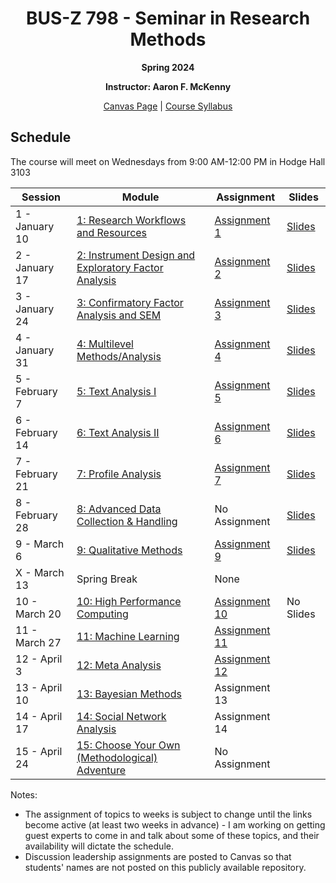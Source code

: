 <h1 align="center">BUS-Z 798 - Seminar in Research Methods</h1>
<p align="center"><b>Spring 2024</b></p>

<p align="center"><b>Instructor: Aaron F. McKenny</b></p>

<p align="center"><a href="https://iu.instructure.com/courses/2200447/">Canvas Page</a> | <a href="./documents/Z798-Syllabus.docx">Course Syllabus</a></p>

## Schedule

The course will meet on Wednesdays from 9:00 AM-12:00 PM in Hodge Hall 3103

| Session | Module | Assignment | Slides |
| ----------- | ----------- | ----------- | ----------- |
| 1 - January 10 | [1: Research Workflows and Resources](./documents/workflows_resources.md) | [Assignment 1](./assignments/workflows_resources.md) | [Slides](./slides/BUS_Z_798_Week_1.pptx) |
| 2 - January 17 | [2: Instrument Design and Exploratory Factor Analysis](./documents/inst_design_efa.md) | [Assignment 2](./assignments/inst_design_efa.md) | [Slides](./slides/BUS_Z_798_Week_2.pptx) |
| 3 - January 24 | [3: Confirmatory Factor Analysis and SEM](./documents/cfa_sem.md) | [Assignment 3](./assignments/cfa_sem.md) | [Slides](./slides/BUS_Z_798_Week_3.pptx) |
| 4 - January 31 | [4: Multilevel Methods/Analysis](./documents/multilevel.md) | [Assignment 4](./assignments/multilevel.md) | [Slides](./slides/BUS_Z_798_Week_4.pptx) |
| 5 - February 7 | [5: Text Analysis I](./documents/text_analysis_i.md) | [Assignment 5](./assignments/text_analysis_i.md) | [Slides](./slides/BUS_Z_798_Week_5.pptx)|
| 6 - February 14 | [6: Text Analysis II](./documents/text_analysis_ii.md) | [Assignment 6](./assignments/text_analysis_ii.md) | [Slides](./slides/BUS_Z_798_Week_6.pptx) |
| 7 - February 21 | [7: Profile Analysis](./documents/profile_analysis.md) | [Assignment 7](./assignments/profile_analysis.md) | [Slides](./slides/BUS_Z_798_Week_7.pptx) |
| 8 - February 28 | [8: Advanced Data Collection & Handling](./documents/advanced_data.md) | No Assignment | [Slides](./slides/BUS_Z_798_Week_8.pptx)|
| 9 - March 6 | [9: Qualitative Methods](./documents/qualitative.md) | [Assignment 9](./assignments/qualitative.md) | [Slides](./slides/BUS_Z_798_Week_9.pptx) |
| X - March 13 | Spring Break | None | |
| 10 - March 20 | [10: High Performance Computing](./documents/hpc.md) | [Assignment 10](./assignments/hpc.md) | No Slides |
| 11 - March 27 | [11: Machine Learning](./documents/machine_learning.md) | [Assignment 11](./assignments/machine_learning.md) | |
| 12 - April 3 | [12: Meta Analysis](./documents/meta_analysis.md) | [Assignment 12](./assignments/meta_analysis.md) | |
| 13 - April 10 | [13: Bayesian Methods](./documents/bayesian.md) | Assignment 13 | |
| 14 - April 17 | [14: Social Network Analysis](./documents/social_networks.md) | Assignment 14 | |
| 15 - April 24 | [15: Choose Your Own (Methodological) Adventure](./documents/choose_own_adventure.md) | No Assignment | |

Notes:
* The assignment of topics to weeks is subject to change until the links become active (at least two weeks in advance) - I am working on getting guest experts to come in and talk about some of these topics, and their availability will dictate the schedule.
* Discussion leadership assignments are posted to Canvas so that students' names are not posted on this publicly available repository.